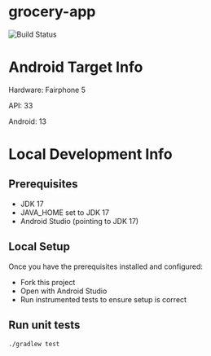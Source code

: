 # grocery-app

![Build Status](https://github.com/araneforseti/grocery-app/actions/workflows/master-build.yml/badge.svg)


# Android Target Info

Hardware: Fairphone 5

API: 33

Android: 13

# Local Development Info

## Prerequisites
- JDK 17
- JAVA_HOME set to JDK 17
- Android Studio (pointing to JDK 17)

## Local Setup

Once you have the prerequisites installed and configured:
- Fork this project
- Open with Android Studio
- Run instrumented tests to ensure setup is correct

## Run unit tests

`./gradlew test`
